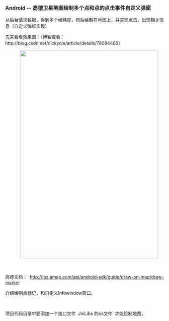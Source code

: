 ### Android -- 高德卫星地图绘制多个点和点的点击事件自定义弹窗 

<p>从后台请求数据，得到多个经纬度，然后绘制在地图上，并实现点击，出现相关信息（自定义弹框实现）</p> 
<p>先来看看效果图：（博客查看：http://blog.csdn.net/dickyqie/article/details/78084485）</p> 
<p>&nbsp;&nbsp;&nbsp;&nbsp;&nbsp;&nbsp;&nbsp;&nbsp;&nbsp;&nbsp;&nbsp; <img alt="" height="659" src="http://images2017.cnblogs.com/blog/1041439/201709/1041439-20170915113644782-1070586803.gif" width="439"></p> 
<p>&nbsp;</p> 
<p>高德文档：&nbsp; <a href="http://lbs.amap.com/api/android-sdk/guide/draw-on-map/draw-marker" target="_blank" rel="nofollow">http://lbs.amap.com/api/android-sdk/guide/draw-on-map/draw-marker</a>&nbsp;&nbsp;&nbsp;</p> 
<p>介绍绘制点标记，和自定义Infowindow窗口。</p> 
<p>&nbsp;</p> 
<p>项目代码目录中要添加一个接口文件&nbsp; JniLibs 的os文件&nbsp; 才能绘制地图，</p> 
<p>&nbsp;&nbsp;&nbsp;&nbsp; <img alt="" src="http://images2017.cnblogs.com/blog/1041439/201709/1041439-20170915114450719-1868638508.png"></p> 
<p>&nbsp;</p> 
